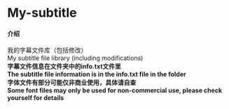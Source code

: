 # My-subtitle

#### 介绍
我的字幕文件库（包括修改）<br>My subtitle file library (including modifications)<br>**字幕文件信息在文件夹中的info.txt文件里** <br>**The subtitle file information is in the info.txt file in the folder**<br> **字体文件有部分可能仅非商业使用，具体请自查**<br> **Some font files may only be used for non-commercial use, please check yourself for details**  